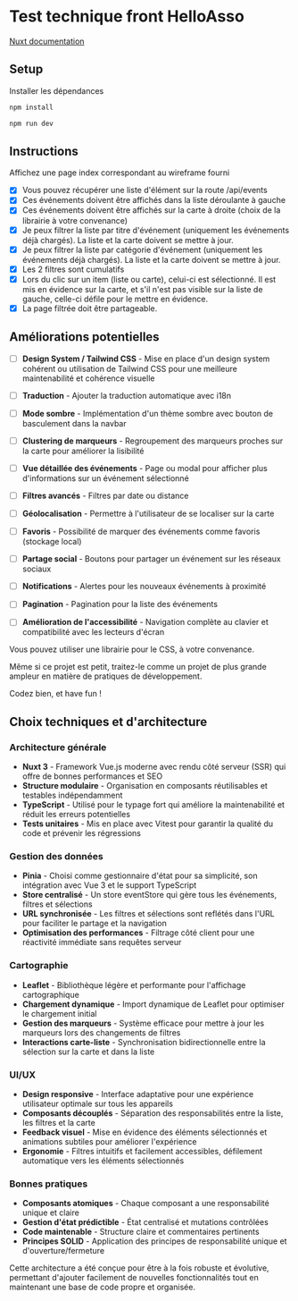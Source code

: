 # Test technique front HelloAsso

[Nuxt documentation](https://nuxt.com/docs/getting-started/introduction)

## Setup

Installer les dépendances

```bash
npm install
```

```bash
npm run dev
```

## Instructions

Affichez une page index correspondant au wireframe fourni

- [x] Vous pouvez récupérer une liste d'élément sur la route /api/events
- [x] Ces événements doivent être affichés dans la liste déroulante à gauche
- [x] Ces événements doivent être affichés sur la carte à droite (choix de la librairie à votre convenance)
- [x] Je peux filtrer la liste par titre d'événement (uniquement les événements déjà chargés). La liste et la carte doivent se mettre à jour.
- [x] Je peux filtrer la liste par catégorie d'événement (uniquement les événements déjà chargés). La liste et la carte doivent se mettre à jour.
- [x] Les 2 filtres sont cumulatifs
- [x] Lors du clic sur un item (liste ou carte), celui-ci est sélectionné. Il est mis en évidence sur la carte, et s'il n'est pas visible sur la liste de gauche, celle-ci défile pour le mettre en évidence.
- [x] La page filtrée doit être partageable.

## Améliorations potentielles

- [ ] **Design System / Tailwind CSS** - Mise en place d'un design system cohérent ou utilisation de Tailwind CSS pour une meilleure maintenabilité et cohérence visuelle
- [ ] **Traduction** - Ajouter la traduction automatique avec i18n
- [ ] **Mode sombre** - Implémentation d'un thème sombre avec bouton de basculement dans la navbar
- [ ] **Clustering de marqueurs** - Regroupement des marqueurs proches sur la carte pour améliorer la lisibilité
- [ ] **Vue détaillée des événements** - Page ou modal pour afficher plus d'informations sur un événement sélectionné
- [ ] **Filtres avancés** - Filtres par date ou distance
- [ ] **Géolocalisation** - Permettre à l'utilisateur de se localiser sur la carte
- [ ] **Favoris** - Possibilité de marquer des événements comme favoris (stockage local)
- [ ] **Partage social** - Boutons pour partager un événement sur les réseaux sociaux
- [ ] **Notifications** - Alertes pour les nouveaux événements à proximité
- [ ] **Pagination** - Pagination pour la liste des événements
- [ ] **Amélioration de l'accessibilité** - Navigation complète au clavier et compatibilité avec les lecteurs d'écran


Vous pouvez utiliser une librairie pour le CSS, à votre convenance.

Même si ce projet est petit, traitez-le comme un projet de plus grande ampleur en matière de pratiques de développement.

Codez bien, et have fun !

## Choix techniques et d'architecture

### Architecture générale
- **Nuxt 3** - Framework Vue.js moderne avec rendu côté serveur (SSR) qui offre de bonnes performances et SEO
- **Structure modulaire** - Organisation en composants réutilisables et testables indépendamment
- **TypeScript** - Utilisé pour le typage fort qui améliore la maintenabilité et réduit les erreurs potentielles
- **Tests unitaires** - Mis en place avec Vitest pour garantir la qualité du code et prévenir les régressions

### Gestion des données
- **Pinia** - Choisi comme gestionnaire d'état pour sa simplicité, son intégration avec Vue 3 et le support TypeScript
- **Store centralisé** - Un store eventStore qui gère tous les événements, filtres et sélections
- **URL synchronisée** - Les filtres et sélections sont reflétés dans l'URL pour faciliter le partage et la navigation
- **Optimisation des performances** - Filtrage côté client pour une réactivité immédiate sans requêtes serveur

### Cartographie
- **Leaflet** - Bibliothèque légère et performante pour l'affichage cartographique
- **Chargement dynamique** - Import dynamique de Leaflet pour optimiser le chargement initial
- **Gestion des marqueurs** - Système efficace pour mettre à jour les marqueurs lors des changements de filtres
- **Interactions carte-liste** - Synchronisation bidirectionnelle entre la sélection sur la carte et dans la liste

### UI/UX
- **Design responsive** - Interface adaptative pour une expérience utilisateur optimale sur tous les appareils
- **Composants découplés** - Séparation des responsabilités entre la liste, les filtres et la carte
- **Feedback visuel** - Mise en évidence des éléments sélectionnés et animations subtiles pour améliorer l'expérience
- **Ergonomie** - Filtres intuitifs et facilement accessibles, défilement automatique vers les éléments sélectionnés

### Bonnes pratiques
- **Composants atomiques** - Chaque composant a une responsabilité unique et claire
- **Gestion d'état prédictible** - État centralisé et mutations contrôlées
- **Code maintenable** - Structure claire et commentaires pertinents
- **Principes SOLID** - Application des principes de responsabilité unique et d'ouverture/fermeture

Cette architecture a été conçue pour être à la fois robuste et évolutive, permettant d'ajouter facilement de nouvelles fonctionnalités tout en maintenant une base de code propre et organisée.
